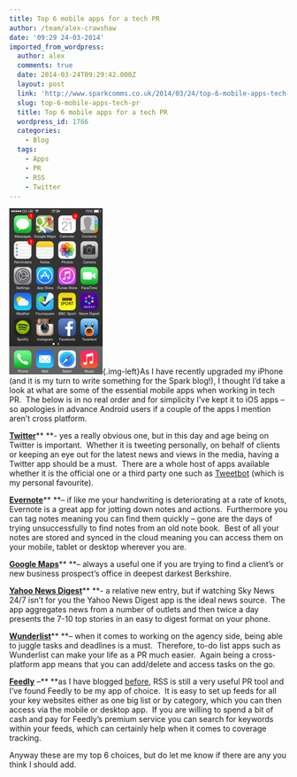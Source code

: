 ```yaml
---
title: Top 6 mobile apps for a tech PR
author: /team/alex-crawshaw
date: '09:29 24-03-2014'
imported_from_wordpress:
  author: alex
  comments: true
  date: 2014-03-24T09:29:42.000Z
  layout: post
  link: 'http://www.sparkcomms.co.uk/2014/03/24/top-6-mobile-apps-tech-pr/'
  slug: top-6-mobile-apps-tech-pr
  title: Top 6 mobile apps for a tech PR
  wordpress_id: 1766
  categories:
    - Blog
  tags:
    - Apps
    - PR
    - RSS
    - Twitter
---
```


![iPhone apps](Apps-169x300.png){.img-left}As I have recently upgraded my iPhone (and it is my turn to write something for the Spark blog!), I thought I’d take a look at what are some of the essential mobile apps when working in tech PR.  The below is in no real order and for simplicity I’ve kept it to iOS apps – so apologies in advance Android users if a couple of the apps I mention aren’t cross platform.

[**Twitter**](https://itunes.apple.com/gb/app/twitter/id333903271?mt=8)** **- yes a really obvious one, but in this day and age being on Twitter is important.  Whether it is tweeting personally, on behalf of clients or keeping an eye out for the latest news and views in the media, having a Twitter app should be a must.  There are a whole host of apps available whether it is the official one or a third party one such as [Tweetbot](http://tapbots.com/software/tweetbot/) (which is my personal favourite).

[**Evernote**](http://www.evernote.com/)** **– if like me your handwriting is deteriorating at a rate of knots, Evernote is a great app for jotting down notes and actions.  Furthermore you can tag notes meaning you can find them quickly – gone are the days of trying unsuccessfully to find notes from an old note book.  Best of all your notes are stored and synced in the cloud meaning you can access them on your mobile, tablet or desktop wherever you are.

[**Google Maps**](https://itunes.apple.com/gb/app/google-maps/id585027354?mt=8)** **– always a useful one if you are trying to find a client’s or new business prospect’s office in deepest darkest Berkshire.

[**Yahoo News Digest**](https://itunes.apple.com/gb/app/yahoo-news-digest/id784982356?mt=8)** **- a relative new entry, but if watching Sky News 24/7 isn’t for you the Yahoo News Digest app is the ideal news source.  The app aggregates news from a number of outlets and then twice a day presents the 7-10 top stories in an easy to digest format on your phone.

[**Wunderlist**](http://www.wunderlist.com/)** **– when it comes to working on the agency side, being able to juggle tasks and deadlines is a must.  Therefore, to-do list apps such as Wunderlist can make your life as a PR much easier.  Again being a cross-platform app means that you can add/delete and access tasks on the go.

[**Feedly**](http://www.feedly.com/) –** **as I have blogged [before](http://www.sparkcomms.co.uk/2013/04/08/rip-google-reader/), RSS is still a very useful PR tool and I’ve found Feedly to be my app of choice.  It is easy to set up feeds for all your key websites either as one big list or by category, which you can then access via the mobile or desktop app.  If you are willing to spend a bit of cash and pay for Feedly’s premium service you can search for keywords within your feeds, which can certainly help when it comes to coverage tracking.

Anyway these are my top 6 choices, but do let me know if there are any you think I should add.
